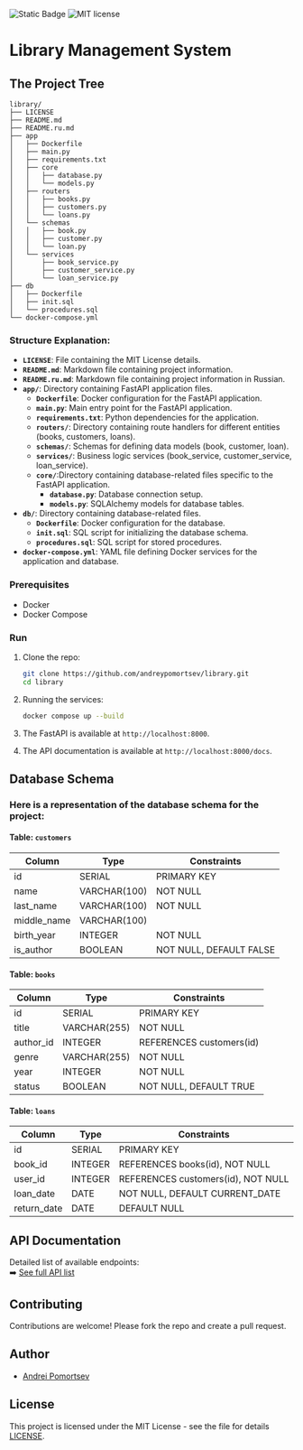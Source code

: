 ![Static Badge](https://img.shields.io/badge/Python-3.12%2B-blue)
![MIT license](https://img.shields.io/badge/License-MIT-blue.svg)
# Library Management System

## The Project Tree

```
library/
├── LICENSE
├── README.md
├── README.ru.md
├── app
│   ├── Dockerfile
│   ├── main.py
│   ├── requirements.txt
│   ├── core
│   │   ├── database.py
│   │   └── models.py
│   ├── routers
│   │   ├── books.py
│   │   ├── customers.py
│   │   └── loans.py
│   └── schemas
│   │   ├── book.py
│   │   ├── customer.py
│   │   └── loan.py
│   └── services
│       ├── book_service.py
│       ├── customer_service.py
│       └── loan_service.py
├── db
│   ├── Dockerfile
│   ├── init.sql
│   └── procedures.sql
└── docker-compose.yml
```

### Structure Explanation:

- **`LICENSE`**: File containing the MIT License details.
- **`README.md`**: Markdown file containing project information.
- **`README.ru.md`**: Markdown file containing project information in Russian.
- **`app/`**: Directory containing FastAPI application files.
  - **`Dockerfile`**: Docker configuration for the FastAPI application.
  - **`main.py`**: Main entry point for the FastAPI application.
  - **`requirements.txt`**: Python dependencies for the application.
  - **`routers/`**: Directory containing route handlers for different entities (books, customers, loans).
  - **`schemas/`**: Schemas for defining data models (book, customer, loan).
  - **`services/`**: Business logic services (book_service, customer_service, loan_service).
  - **`core/`**:Directory containing database-related files specific to the FastAPI application.
    - **`database.py`**: Database connection setup.
    - **`models.py`**: SQLAlchemy models for database tables.
- **`db/`**: Directory containing database-related files.
  - **`Dockerfile`**: Docker configuration for the database.
  - **`init.sql`**: SQL script for initializing the database schema.
  - **`procedures.sql`**: SQL script for stored procedures.
- **`docker-compose.yml`**: YAML file defining Docker services for the application and database.


### Prerequisites

- Docker
- Docker Compose

### Run

1. Clone the repo:
   ```sh
   git clone https://github.com/andreypomortsev/library.git
   cd library
   ```

2. Running the services:
   ```sh
   docker compose up --build
   ```

3. The FastAPI is available at `http://localhost:8000`.
4. The API documentation is available at `http://localhost:8000/docs`.

## Database Schema

### Here is a representation of the database schema for the project:

#### Table: `customers`

| Column       | Type          | Constraints                    |
|--------------|---------------|--------------------------------|
| id           | SERIAL        | PRIMARY KEY                    |
| name         | VARCHAR(100)  | NOT NULL                       |
| last_name    | VARCHAR(100)  | NOT NULL                       |
| middle_name  | VARCHAR(100)  |                                |
| birth_year   | INTEGER       | NOT NULL                       |
| is_author    | BOOLEAN       | NOT NULL, DEFAULT FALSE        |

#### Table: `books`

| Column    | Type         | Constraints                         |
|-----------|--------------|-------------------------------------|
| id        | SERIAL       | PRIMARY KEY                         |
| title     | VARCHAR(255) | NOT NULL                            |
| author_id | INTEGER      | REFERENCES customers(id)            |
| genre     | VARCHAR(255) | NOT NULL                            |
| year      | INTEGER      | NOT NULL                            |
| status    | BOOLEAN      | NOT NULL, DEFAULT TRUE              |

#### Table: `loans`

| Column      | Type    | Constraints                          |
|-------------|---------|--------------------------------------|
| id          | SERIAL  | PRIMARY KEY                          |
| book_id     | INTEGER | REFERENCES books(id), NOT NULL       |
| user_id     | INTEGER | REFERENCES customers(id), NOT NULL   |
| loan_date   | DATE    | NOT NULL, DEFAULT CURRENT_DATE       |
| return_date | DATE    | DEFAULT NULL                         |

## API Documentation

Detailed list of available endpoints:  
➡️ [See full API list](docs/api.md)

## Contributing

Contributions are welcome! Please fork the repo and create a pull request.

## Author

- [Andrei Pomortsev](https://www.linkedin.com/in/andreypomortsev/)

## License

This project is licensed under the MIT License - see the file for details [LICENSE](./LICENSE).
